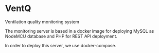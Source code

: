 # VentQ
Ventilation quality monitoring system

The monitoring server is based in a docker image for deploying MySQL as NodeMCU database and PHP for REST API deployment.

In order to deploy this server, we use docker-compose.
